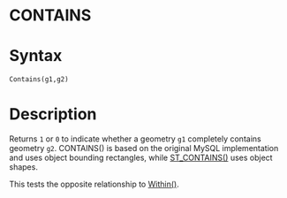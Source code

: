 # CONTAINS

#

# Syntax

```
Contains(g1,g2)
```

#

# Description

Returns `1` or `0` to indicate whether a geometry `g1` completely contains geometry `g2`. CONTAINS() is based on the original MySQL implementation and uses object bounding rectangles, while [ST_CONTAINS()](/kb/en/st_contains/) uses object shapes.

This tests the opposite relationship to [Within()](within.md).